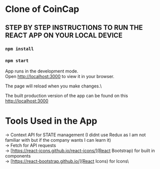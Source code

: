 # Clone of CoinCap

## STEP BY STEP INSTRUCTIONS TO RUN THE REACT APP ON YOUR LOCAL DEVICE

### `npm install`

### `npm start`

App runs in the development mode.\
Open [http://localhost:3000](http://localhost:3000) to view it in your browser.

The page will reload when you make changes.\

The built production version of the app can be found on this [http://localhost:3000](url)

# Tools Used in the App

-> Context API for STATE management (I didnt use Redux as I am not familiar with but if the company wants I can learn it)\
-> Fetch for API requests\
-> [https://react-icons.github.io/react-icons/](React Bootstrap) for built in components\
-> [https://react-bootstrap.github.io/](React Icons) for Icons\
